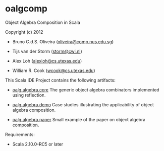 oalgcomp
========

Object Algebra Composition in Scala

Copyright (c) 2012
 
 - Bruno C.d.S. Oliveira (oliveira@comp.nus.edu.sg)
 
 - Tijs van der Storm (storm@cwi.nl)
 
 - Alex Loh (alexloh@cs.utexas.edu)
 
 - William R. Cook (wcook@cs.utexas.edu)

This Scala IDE Project contains the following artifacts:

 - [oalg.algebra.core](tvdstorm/oalgcomp/tree/master/src/oalg/algebra/core) The generic object algebra combinators implemented using reflection.

 - [oalg.algebra.demo](tvdstorm/oalgcomp/tree/master/src/oalg/algebra/demo) Case studies illustrating the applicability of object algebra composition.

 - [oalg.algebra.paper](tvdstorm/oalgcomp/tree/master/src/oalg/algebra/paper) Small example of the paper on object algebra composition.

Requirements:
- Scala 2.10.0-RC5 or later

